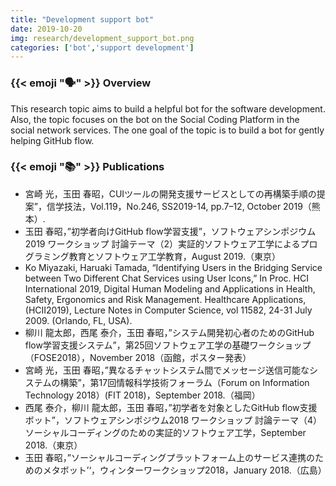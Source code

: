 ```yaml
---
title: "Development support bot"
date: 2019-10-20
img: research/development_support_bot.png
categories: ['bot','support development']
---
```


### {{< emoji ":speaking_head:" >}} Overview

This research topic aims to build a helpful bot for the software development.
Also, the topic focuses on the bot on the Social Coding Platform in the social network services.
The one goal of the topic is to build a bot for gently helping GitHub flow.

### {{< emoji ":books:" >}} Publications

* 宮崎 光，玉田 春昭，CUIツールの開発支援サービスとしての再構築手順の提案”，信学技法，Vol.119，No.246, SS2019-14, pp.7–12, October 2019（熊本）.
* 玉田 春昭，”初学者向けGitHub flow学習支援”，ソフトウェアシンポジウム2019 ワークショップ 討論テーマ（2）実証的ソフトウェア工学によるプログラミング教育とソフトウェア工学教育，August 2019.（東京）
* Ko Miyazaki, Haruaki Tamada, “Identifying Users in the Bridging Service between Two Different Chat Services using User Icons,” In Proc. HCI International 2019, Digital Human Modeling and Applications in Health, Safety, Ergonomics and Risk Management. Healthcare Applications, (HCII2019), Lecture Notes in Computer Science, vol 11582, 24-31 July 2009. (Orlando, FL, USA).
* 柳川 龍太郎，西尾 泰介，玉田 春昭，”システム開発初心者のためのGitHub flow学習支援システム”，第25回ソフトウェア工学の基礎ワークショップ（FOSE2018），November 2018（函館，ポスター発表）
* 宮崎 光，玉田 春昭，”異なるチャットシステム間でメッセージ送信可能なシステムの構築”，第17回情報科学技術フォーラム（Forum on Information Technology 2018）(FIT 2018)，September 2018.（福岡）
* 西尾 泰介，柳川 龍太郎，玉田 春昭，”初学者を対象としたGitHub flow支援ボット”，ソフトウェアシンポジウム2018 ワークショップ 討論テーマ（4）ソーシャルコーディングのための実証的ソフトウェア工学，September 2018.（東京）
* 玉田 春昭，”ソーシャルコーディングプラットフォーム上のサービス連携のためのメタボット’‘，ウィンターワークショップ2018，January 2018.（広島）

